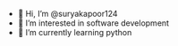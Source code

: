 - 👋 Hi, I’m @suryakapoor124
- 👀 I’m interested in software development 
- 🌱 I’m currently learning python

<!---
suryakapoor124/suryakapoor124 is a ✨ special ✨ repository because its `README.md` (this file) appears on your GitHub profile.
You can click the Preview link to take a look at your changes.
--->
